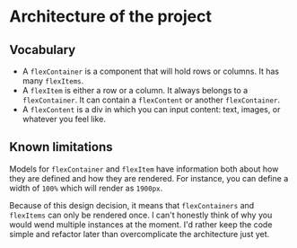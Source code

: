 # Architecture of the project

## Vocabulary

- A `flexContainer` is a component that will hold rows or columns. It has many
`flexItems`.
- A `flexItem` is either a row or a column. It always belongs to a
`flexContainer`. It can contain a `flexContent` or another `flexContainer`.
- A `flexContent` is a div in which you can input content: text, images, or
whatever you feel like.

## Known limitations

Models for `flexContainer` and `flexItem` have information both about how they
are defined and how they are rendered. For instance, you can define a
width of `100%` which will render as `1900px`.

Because of this design decision, it means that `flexContainers` and `flexItems`
can only be rendered once. I can't honestly think of why you would wend multiple
instances at the moment. I'd rather keep the code simple and refactor later
than overcomplicate the architecture just yet.
